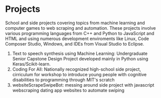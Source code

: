 # Projects
School and side projects covering topics from machine learning and computer games to web scraping and automation. These projects involve various programming languages from C++ and Python to JavaScript and HTML and using numerous development enviroments like Linux, Code Composer Studio, Windows, and IDEs from Visual Studio to Eclipse.

1. Text to speech synthesis using Machine Learning: Undergraduate Senior Capstone Design Project developed mainly in Python using Keras/Scikit-learn.
1. Coding For All: Nationally recognized high-school side project, cirriculum for workshop to introduce young people with cognitive disabilities to programming through MIT's scratch
1. websiteScrapeSwipeBot: messing around side project with javascript webscraping dating app websites to automate swiping
 
